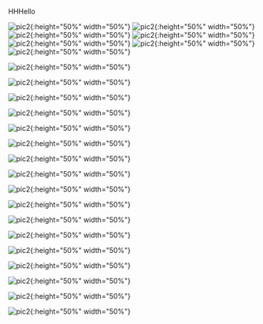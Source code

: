 HHHello

![pic2](https://cn.bing.com/th?id=OHR.RoeTrentinoSnow_ZH-CN3122890500_1920x1080.jpg&rf=LaDigue_1920x1080.jpg "aa"){:height="50%" width="50%"} 
![pic2](https://cn.bing.com/th?id=OHR.HermelinSchnee_ZH-CN8839783506_1920x1080.jpg&rf=LaDigue_1920x1080.jpg  "bb"){:height="50%" width="50%"}
![pic2](https://cn.bing.com/th?id=OHR.PolarBearFrost_ZH-CN5918160947_1920x1080.jpg&rf=LaDigue_1920x1080.jpg  "bb"){:height="50%" width="50%"}
![pic2](https://cn.bing.com/th?id=OHR.HuggingKanga_ZH-CN1045131695_1920x1080.jpg&rf=LaDigue_1920x1080.jpg&qlt=50  "bb"){:height="50%" width="50%"}
![pic2](https://cn.bing.com/th?id=OHR.BarnOwlWinter_ZH-CN5484796826_1920x1080.jpg&rf=LaDigue_1920x1080.jpg&qlt=50  "bb"){:height="50%" width="50%"}
![pic2](https://s.cn.bing.net/th?id=OHR.WorldOtterDay_ZH-CN8607141093_1920x1080.jpg&rf=LaDigue_1920x1080.jpg&qlt=50  "bb"){:height="50%" width="50%"}
![pic2](https://s.cn.bing.net/th?id=OHR.CameraSquirrel_ZH-CN3580119980_1920x1080.jpg&rf=LaDigue_1920x1080.jpg&qlt=50  "bb"){:height="50%" width="50%"}

![pic2](https://www.bing.com/th?id=OHR.MilsePolarBear_ROW8277838069_1920x1080.webp&qlt=50  "bb"){:height="50%" width="50%"}


![pic2](https://www.bing.com/th?id=OHR.HelloSeal_ROW8488549589_1920x1080.webp&qlt=50  "bb"){:height="50%" width="50%"}



![pic2](https://www.bing.com/th?id=OHR.BradgateFallow_ROW8870334567_1920x1080.webp&qlt=50  "bb"){:height="50%" width="50%"}


![pic2](https://www.bing.com/th?id=OHR.WinterWaxwings_ROW5231052812_1920x1080.webp&qlt=50  "bb"){:height="50%" width="50%"}

![pic2](https://cn.bing.com/th?id=OHR.CaribouChristmas_ZH-CN6264028572_1920x1080.webp&qlt=50  "bb"){:height="50%" width="50%"}


![pic2](https://s.cn.bing.net/th?id=OHR.CrabappleChaffinch_ZH-CN4458529756_1920x1080.webp&qlt=50  "bb"){:height="50%" width="50%"}


![pic2](https://www.bing.com/th?id=OHR.IceChapel_ROW4612088880_1920x1080.webp&qlt=50  "bb"){:height="50%" width="50%"}



![pic2](https://www.bing.com/th?id=OHR.BowingCrane_ROW6062736647_1920x1080.webp&qlt=50  "bb"){:height="50%" width="50%"}

![pic2](https://www.bing.com/th?id=OHR.PolarBearCubs_ROW3833335910_1920x1080.webp&qlt=50  "bb"){:height="50%" width="50%"}


![pic2](https://www.bing.com/th?id=OHR.HedgehogMeadow_ROW1328424022_1920x1080.webp&qlt=50  "bb"){:height="50%" width="50%"}


![pic2](https://www.bing.com/th?id=OHR.PenguinDirections_ROW6068670140_1920x1080.webp&qlt=50  "bb"){:height="50%" width="50%"}

![pic2](https://www.bing.com/th?id=OHR.LeucisticHummingbird_ROW5322996138_1920x1080.webp&qlt=50  "bb"){:height="50%" width="50%"}


![pic2](https://www.bing.com/th?id=OHR.LittleDuckling_ROW6295861883_1920x1080.webp&qlt=50  "bb"){:height="50%" width="50%"}




![pic2](https://www.bing.com/th?id=OHR.GuanacoMother_ROW9953050710_1920x1080.webp&qlt=50  "bb"){:height="50%" width="50%"}







![pic2](https://www.bing.com/th?id=OHR.MineralMoon_ROW8248353552_1920x1080.webp&qlt=50  "bb"){:height="50%" width="50%"}




![pic2](https://www.bing.com/th?id=OHR.IcebergOtter_ROW6436603276_1920x1080.webp&qlt=50  "bb"){:height="50%" width="50%"}


![pic2](https://www.bing.com/th?id=OHR.QuebecDuck_ROW0409459903_1920x1080.webp&qlt=50  "bb"){:height="50%" width="50%"}



